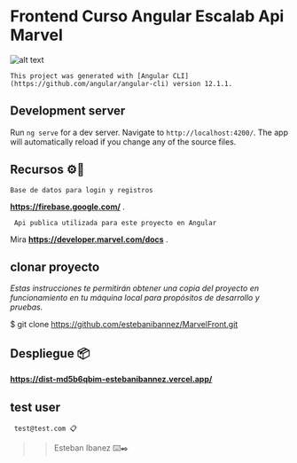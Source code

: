 # Frontend Curso Angular Escalab Api Marvel

![alt text](http://imgfz.com/i/G5l2ad1.png)
```
This project was generated with [Angular CLI](https://github.com/angular/angular-cli) version 12.1.1.
```
## Development server

Run `ng serve` for a dev server. Navigate to `http://localhost:4200/`. The app will automatically reload if you change any of the source files.

## Recursos ⚙️🚀
```
Base de datos para login y registros 
```
 **https://firebase.google.com/** .
```
 Api publica utilizada para este proyecto en Angular 
```
Mira **https://developer.marvel.com/docs** .



## clonar proyecto 
_Estas instrucciones te permitirán obtener una copia del proyecto en funcionamiento en tu máquina local para propósitos de desarrollo y pruebas._

$ git clone https://github.com/estebanibannez/MarvelFront.git

## Despliegue 📦

**https://dist-md5b6qbim-estebanibannez.vercel.app/**


## test user 
```
 test@test.com 📋
```
>> Esteban Ibanez ⌨️✒️